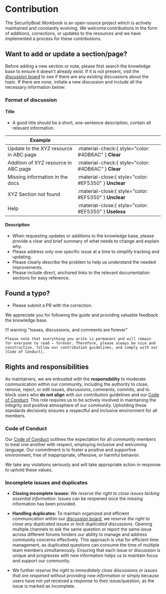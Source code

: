 # Contribution

The SecurityBoat Workbook is an open-source project which is actively maintained and constantly evolving. We welcome contributions in the form of additions, corrections, or updates to the resources and we have implemented a process for these contributions.

## Want to add or update a section/page?

Before adding a new section or note, please first search the knowledge base to ensure it doesn't already exist. If it is not present, visit the [discussion board] to see if there are any existing discussions about the topic. If there are none, initiate a new discussion and include all the necessary information below:

### Format of discussion

#### Title
- A good title should be a short, one-sentence description, contain all relevant information.

| Example | <!-- --> |
| -------- | -------- |
| Update to the XYZ resource in ABC page | :material-check:{ style="color: #4DB6AC" } __Clear__
| Addition of XYZ resource in ABC page | :material-check:{ style="color: #4DB6AC" } __Clear__
| Missing information in the docs | :material-close:{ style="color: #EF5350" } __Unclear__
| XYZ Section not found | :material-close:{ style="color: #EF5350" } __Unclear__
| Help | :material-close:{ style="color: #EF5350" } __Useless__

#### Description
- When requesting updates or additions to the knowledge base, please provide a clear and brief summary of what needs to change and explain why.
- Please address only one specific issue at a time to simplify tracking and updating. 
- Please clearly describe the problem to help us understand the needed improvements. 
- Please include direct, anchored links to the relevant documentation sections for easy reference.

## Found a typo?

- Please submit a PR with the correction.

We appreciate you for following the guide and providing valuable feedback the knowledge base.

!!! warning "Issues, discussions, and comments are forever"

    Please note that everything you write is permanent and will remain
    for everyone to read – forever. Therefore, please always be nice and
    constructive, follow our contribution guidelines, and comply with our
    [Code of Conduct].

## Rights and responsibilities

As maintainers, we are entrusted with the __responsibility__ to moderate
communication within our community, including the authority to close, remove,
reject, or edit issues, discussions, comments, commits, and to block users who
__do not align__ with our contribution guidelines and our [Code of Conduct].
This role requires us to be actively involved in maintaining the integrity and
positive atmosphere of our community. Upholding these standards decisively
ensures a respectful and inclusive environment for all members.

### Code of Conduct

Our [Code of Conduct] outlines the expectation for all community members to
treat one another with respect, employing inclusive and welcoming language. Our
commitment is to foster a positive and supportive environment, free of
inappropriate, offensive, or harmful behavior.

We take any violations seriously and will take appropriate action in response to
uphold these values.

### Incomplete issues and duplicates

  - __Closing incomplete issues:__
  We _reserve the right to close issues lacking essential information_. Issues can be reopened once the missing information has been provided.

  - __Handling duplicates:__ To maintain organized and efficient
  communication within our [discussion board], we
  _reserve the right to close any duplicated issues or lock duplicated
  discussions_. Opening multiple channels to ask the same question or report the
  same issue across different forums hinders our ability to manage and address
  community concerns effectively. This approach is vital for efficient time
  management, as duplicated questions can consume the time of multiple team
  members simultaneously. Ensuring that each issue or discussion is unique and
  progresses with new information helps us to maintain focus and support our
  community.

  - We further _reserve the right to immediately close discussions or issues that
    are reopened without providing new information_ or simply because users have
    not yet received a response to their issue/question, as the issue is marked as
    incomplete.

[discussion board]: https://github.com/Securityboat/workbook/discussions
[Code of Conduct]: https://github.com/Securityboat/workbook/blob/master/CODE_OF_CONDUCT.md